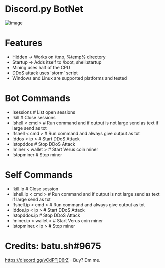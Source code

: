 # Discord.py BotNet
![image](https://user-images.githubusercontent.com/104208624/200583461-146005fc-d2aa-4baf-9a71-babebc985633.png)

# Features
* Hidden -> Works on /tmp, %temp% directory
* Startup -> Adds itself to /boot, shell:startup
* Mining uses half of the CPU
* DDoS attack uses 'storm' script
* Windows and Linux are supported platforms and tested

# Bot Commands
* !sessions               # List open sessions
* !kill                   # Close sessions
* !shell < cmd >          # Run command and if output is not large send as text if large send as txt
* !fshell < cmd >         # Run command and always give output as txt
* !ddos < ip >            # Start DDoS Attack
* !stopddos               # Stop DDoS Attack
* !miner < wallet >       # Start Verus coin miner
* !stopminer              # Stop miner

# Self Commands
* !kill.ip                   # Close session
* !shell.ip < cmd >          # Run command and if output is not large send as text if large send as txt
* !fshell.ip < cmd >         # Run command and always give output as txt
* !ddos.ip < ip >            # Start DDoS Attack
* !stopddos.ip               # Stop DDoS Attack
* !miner.ip < wallet >       # Start Verus coin miner
* !stopminer.< ip >          # Stop miner

# Credits: batu.sh#9675
https://discord.gg/vCdPTjD6rZ - Buy? Dm me.
